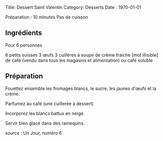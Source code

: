 Title: Dessert Saint Valentin
Category: Desserts
Date : 1970-01-01

Préparation : 10 minutes
Pas de cuisson

## Ingrédients

Pour 6 personnes

6 petits suisses
3 œufs
3 cuillères à soupe de crème fraiche 
[mot illisible] de café (vendu dans tous les magasins et alimentation) ou café
soluble

## Préparation

Fouettez ensemble les fromages blancs, le sucre, les jaunes d'œufs et la crème.

Parfumez au café (une cuillerée à dessert)

Incorporez les blancs battus en neige.

Servir bien glacé dans des ramequins.

*source* : Un Jour, numéro 6

